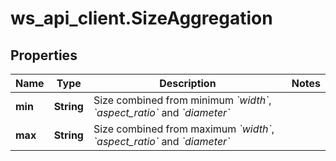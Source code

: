 # ws_api_client.SizeAggregation

## Properties
Name | Type | Description | Notes
------------ | ------------- | ------------- | -------------
**min** | **String** | Size combined from minimum *&#x60;width&#x60;*, *&#x60;aspect_ratio&#x60;* and *&#x60;diameter&#x60;* | 
**max** | **String** | Size combined from maximum *&#x60;width&#x60;*, *&#x60;aspect_ratio&#x60;* and *&#x60;diameter&#x60;* | 


